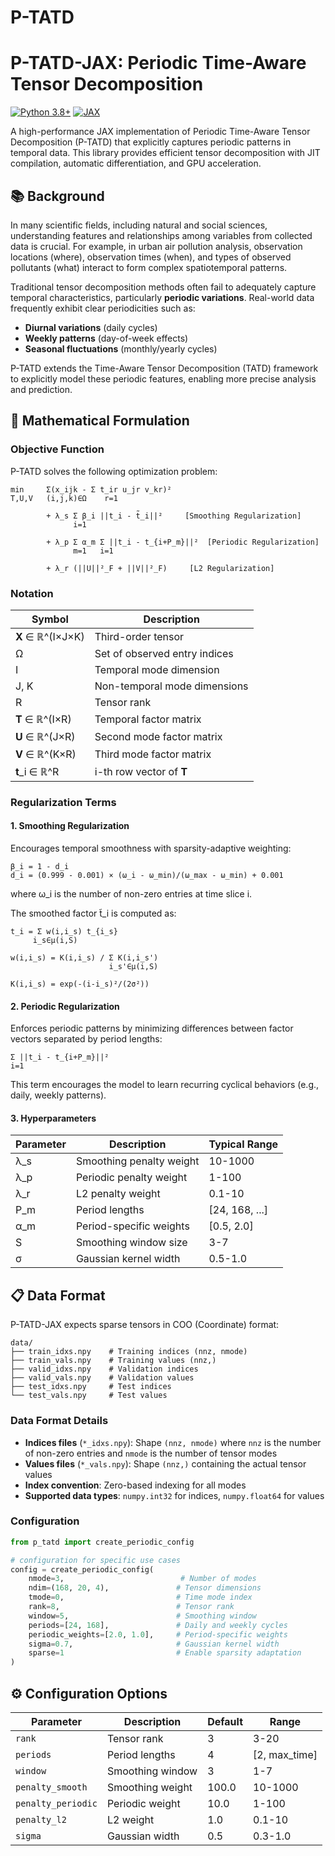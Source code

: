 # P-TATD

# P-TATD-JAX: Periodic Time-Aware Tensor Decomposition

[![Python 3.8+](https://img.shields.io/badge/python-3.8+-blue.svg)](https://www.python.org/downloads/)
[![JAX](https://img.shields.io/badge/JAX-latest-orange.svg)](https://github.com/google/jax)

A high-performance JAX implementation of Periodic Time-Aware Tensor Decomposition (P-TATD) that explicitly captures periodic patterns in temporal data. This library provides efficient tensor decomposition with JIT compilation, automatic differentiation, and GPU acceleration.



## 📚 Background

In many scientific fields, including natural and social sciences, understanding features and relationships among variables from collected data is crucial. For example, in urban air pollution analysis, observation locations (where), observation times (when), and types of observed pollutants (what) interact to form complex spatiotemporal patterns.

Traditional tensor decomposition methods often fail to adequately capture temporal characteristics, particularly **periodic variations**. Real-world data frequently exhibit clear periodicities such as:
- **Diurnal variations** (daily cycles)
- **Weekly patterns** (day-of-week effects) 
- **Seasonal fluctuations** (monthly/yearly cycles)

P-TATD extends the Time-Aware Tensor Decomposition (TATD) framework to explicitly model these periodic features, enabling more precise analysis and prediction.

## 🔬 Mathematical Formulation

### Objective Function

P-TATD solves the following optimization problem:

```
min     Σ(x_ijk - Σ t_ir u_jr v_kr)² 
T,U,V   (i,j,k)∈Ω    r=1

        + λ_s Σ β_i ||t_i - t̃_i||²     [Smoothing Regularization]
              i=1

        + λ_p Σ α_m Σ ||t_i - t_{i+P_m}||²  [Periodic Regularization]
              m=1   i=1

        + λ_r (||U||²_F + ||V||²_F)     [L2 Regularization]
```

### Notation

| Symbol | Description |
|--------|-------------|
| **X** ∈ ℝ^(I×J×K) | Third-order tensor |
| Ω | Set of observed entry indices |
| I | Temporal mode dimension |
| J, K | Non-temporal mode dimensions |
| R | Tensor rank |
| **T** ∈ ℝ^(I×R) | Temporal factor matrix |
| **U** ∈ ℝ^(J×R) | Second mode factor matrix |
| **V** ∈ ℝ^(K×R) | Third mode factor matrix |
| **t**_i ∈ ℝ^R | i-th row vector of **T** |

### Regularization Terms

#### 1. Smoothing Regularization
Encourages temporal smoothness with sparsity-adaptive weighting:

```
β_i = 1 - d_i
d_i = (0.999 - 0.001) × (ω_i - ω_min)/(ω_max - ω_min) + 0.001
```

where ω_i is the number of non-zero entries at time slice i.

The smoothed factor t̃_i is computed as:
```
t̃_i = Σ w(i,i_s) t_{i_s}
     i_s∈μ(i,S)

w(i,i_s) = K(i,i_s) / Σ K(i,i_s')
                      i_s'∈μ(i,S)

K(i,i_s) = exp(-(i-i_s)²/(2σ²))
```

#### 2. Periodic Regularization
Enforces periodic patterns by minimizing differences between factor vectors separated by period lengths:

```
Σ ||t_i - t_{i+P_m}||²
i=1
```

This term encourages the model to learn recurring cyclical behaviors (e.g., daily, weekly patterns).

#### 3. Hyperparameters

| Parameter | Description | Typical Range |
|-----------|-------------|---------------|
| λ_s | Smoothing penalty weight | 10-1000 |
| λ_p | Periodic penalty weight | 1-100 |
| λ_r | L2 penalty weight | 0.1-10 |
| P_m | Period lengths | [24, 168, ...] |
| α_m | Period-specific weights | [0.5, 2.0] |
| S | Smoothing window size | 3-7 |
| σ | Gaussian kernel width | 0.5-1.0 |



## 📋 Data Format

P-TATD-JAX expects sparse tensors in COO (Coordinate) format:

```
data/
├── train_idxs.npy    # Training indices (nnz, nmode)
├── train_vals.npy    # Training values (nnz,)
├── valid_idxs.npy    # Validation indices
├── valid_vals.npy    # Validation values
├── test_idxs.npy     # Test indices
└── test_vals.npy     # Test values
```

### Data Format Details

- **Indices files** (`*_idxs.npy`): Shape `(nnz, nmode)` where `nnz` is the number of non-zero entries and `nmode` is the number of tensor modes
- **Values files** (`*_vals.npy`): Shape `(nnz,)` containing the actual tensor values
- **Index convention**: Zero-based indexing for all modes
- **Supported data types**: `numpy.int32` for indices, `numpy.float64` for values




### Configuration

```python
from p_tatd import create_periodic_config

# configuration for specific use cases
config = create_periodic_config(
    nmode=3,                          # Number of modes
    ndim=(168, 20, 4),               # Tensor dimensions
    tmode=0,                         # Time mode index
    rank=8,                          # Tensor rank
    window=5,                        # Smoothing window
    periods=[24, 168],               # Daily and weekly cycles
    periodic_weights=[2.0, 1.0],     # Period-specific weights
    sigma=0.7,                       # Gaussian kernel width
    sparse=1                         # Enable sparsity adaptation
)
```

## ⚙️ Configuration Options

| Parameter | Description | Default | Range |
|-----------|-------------|---------|-------|
| `rank` | Tensor rank | 3 | 3-20 |
| `periods` | Period lengths | 4 | [2, max_time] |
| `window` | Smoothing window | 3 | 1-7 |
| `penalty_smooth` | Smoothing weight | 100.0 | 10-1000 |
| `penalty_periodic` | Periodic weight | 10.0 | 1-100 |
| `penalty_l2` | L2 weight | 1.0 | 0.1-10 |
| `sigma` | Gaussian width | 0.5 | 0.3-1.0 |




